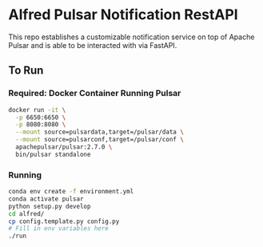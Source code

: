 # Alfred Pulsar Notification RestAPI

This repo establishes a customizable notification service on top of Apache Pulsar and is able to be interacted with via FastAPI.

## To Run

### Required: Docker Container Running Pulsar

```bash
docker run -it \
  -p 6650:6650 \
  -p 8080:8080 \
  --mount source=pulsardata,target=/pulsar/data \
  --mount source=pulsarconf,target=/pulsar/conf \
  apachepulsar/pulsar:2.7.0 \
  bin/pulsar standalone
```

### Running

```bash
conda env create -f environment.yml
conda activate pulsar
python setup.py develop
cd alfred/
cp config.template.py config.py
# Fill in env variables here
./run
